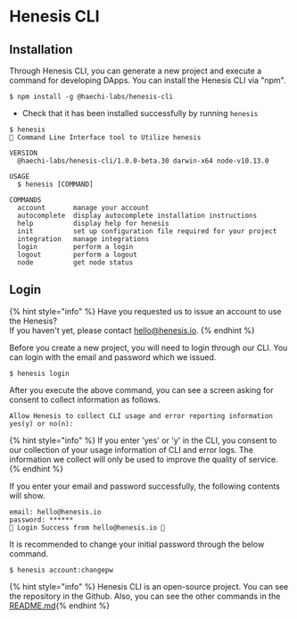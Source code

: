 # Henesis CLI

## Installation <a id="installation"></a>

Through Henesis CLI, you can generate a new project and execute a command for developing DApps. You can install the Henesis CLI via "npm".

```text
$ npm install -g @haechi-labs/henesis-cli
```

* Check that it has been installed successfully by running `henesis`

```text
$ henesis
🚀 Command Line Interface tool to Utilize henesis

VERSION
  @haechi-labs/henesis-cli/1.0.0-beta.30 darwin-x64 node-v10.13.0

USAGE
  $ henesis [COMMAND]

COMMANDS
  account       manage your account
  autocomplete  display autocomplete installation instructions
  help          display help for henesis
  init          set up configuration file required for your project
  integration   manage integrations
  login         perform a login
  logout        perform a logout
  node          get node status
```

## Login <a id="login"></a>

{% hint style="info" %}
Have you requested us to issue an account to use the Henesis?  
If you haven't yet, please contact [hello@henesis.io](mailto:hello@henesis.io).
{% endhint %}

Before you create a new project, you will need to login through our CLI. You can login with the email and password which we issued.

```text
$ henesis login
```

After you execute the above command, you can see a screen asking for consent to collect information as follows.

```text
Allow Henesis to collect CLI usage and error reporting information
yes(y) or no(n):
```

{% hint style="info" %}
If you enter 'yes' or 'y' in the CLI, you consent to our collection of your usage information of CLI and error logs. The information we collect will only be used to improve the quality of service.
{% endhint %}

If you enter your email and password successfully, the following contents will show.

```text
email: hello@henesis.io
password: ******
🎉 Login Success from hello@henesis.io 🎉
```

It is recommended to change your initial password through the below command.

```text
$ henesis account:changepw
```

{% hint style="info" %}
Henesis CLI is an open-source project. You can see the repository in the Github. Also, you can see the other commands in the [README.md](https://github.com/HAECHI-LABS/henesis-cli/blob/master/README.md) ​
{% endhint %}



